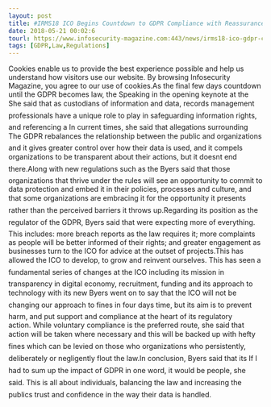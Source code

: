 ```yaml
---
layout: post
title: #IRMS18 ICO Begins Countdown to GDPR Compliance with Reassurances
date: 2018-05-21 00:02:6
tourl: https://www.infosecurity-magazine.com:443/news/irms18-ico-gdpr-compliance/
tags: [GDPR,Law,Regulations]
---
```

Cookies enable us to provide the best experience possible and help us understand how visitors use our website. By browsing Infosecurity Magazine, you agree to our use of cookies.As the final few days countdown until the GDPR becomes law, the Speaking in the opening keynote at the She said that as custodians of information and data, records management professionals have a unique role to play in safeguarding information rights, and referencing a In current times, she said that allegations surrounding The GDPR rebalances the relationship between the public and organizations and it gives greater control over how their data is used, and it compels organizations to be transparent about their actions, but it doesnt end there.Along with new regulations such as the Byers said that those organizations that thrive under the rules will see an opportunity to commit to data protection and embed it in their policies, processes and culture, and that some organizations are embracing it for the opportunity it presents rather than the perceived barriers it throws up.Regarding its position as the regulator of the GDPR, Byers said that were expecting more of everything. This includes: more breach reports as the law requires it; more complaints as people will be better informed of their rights; and greater engagement as businesses turn to the ICO for advice at the outset of projects.This has allowed the ICO to develop, to grow and reinvent ourselves. This has seen a fundamental series of changes at the ICO including its mission in transparency in digital economy, recruitment, funding and its approach to technology with its new Byers went on to say that the ICO will not be changing our approach to fines in four days time, but its aim is to prevent harm, and put support and compliance at the heart of its regulatory action. While voluntary compliance is the preferred route, she said that action will be taken where necessary and this will be backed up with hefty fines which can be levied on those who organizations who persistently, deliberately or negligently flout the law.In conclusion, Byers said that its If I had to sum up the impact of GDPR in one word, it would be people, she said. This is all about individuals, balancing the law and increasing the publics trust and confidence in the way their data is handled.